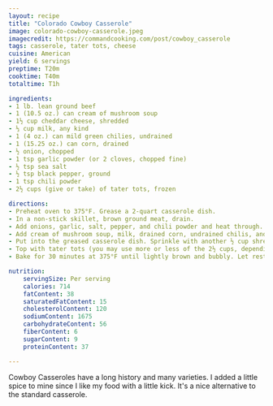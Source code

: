 ```yaml
---
layout: recipe
title: "Colorado Cowboy Casserole"
image: colorado-cowboy-casserole.jpeg
imagecredit: https://commandcooking.com/post/cowboy_casserole
tags: casserole, tater tots, cheese
cuisine: American
yield: 6 servings
preptime: T20m
cooktime: T40m
totaltime: T1h

ingredients:
- 1 lb. lean ground beef
- 1 (10.5 oz.) can cream of mushroom soup
- 1½ cup cheddar cheese, shredded
- ⅓ cup milk, any kind
- 1 (4 oz.) can mild green chilies, undrained
- 1 (15.25 oz.) can corn, drained
- ½ onion, chopped
- 1 tsp garlic powder (or 2 cloves, chopped fine)
- ½ tsp sea salt
- ½ tsp black pepper, ground
- 1 tsp chili powder
- 2½ cups (give or take) of tater tots, frozen

directions:
- Preheat oven to 375°F. Grease a 2-quart casserole dish.
- In a non-stick skillet, brown ground meat, drain.
- Add onions, garlic, salt, pepper, and chili powder and heat through. Remove from the stove.
- Add cream of mushroom soup, milk, drained corn, undrained chilis, and ½ cup cheese to browned ground beef. Mix well.
- Put into the greased casserole dish. Sprinkle with another ½ cup shredded cheese.
- Top with tater tots (you may use more or less of the 2½ cups, depending on the shape of your dish.) Sprinkle final ½ cup of cheese on top.
- Bake for 30 minutes at 375°F until lightly brown and bubbly. Let rest for 5 minutes and serve.

nutrition:
    servingSize: Per serving
    calories: 714
    fatContent: 38
    saturatedFatContent: 15
    cholesterolContent: 120
    sodiumContent: 1675
    carbohydrateContent: 56
    fiberContent: 6
    sugarContent: 9
    proteinContent: 37

---
```


Cowboy Casseroles have a long history and many varieties. I added a little spice to mine since I like my food with a little kick. It's a nice alternative to the standard casserole.
